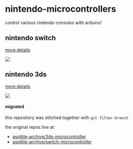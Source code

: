 nintendo-microcontrollers
=========================

control various nintendo consoles with arduino!

## nintendo switch

[more details](hw/switch)

![](https://user-images.githubusercontent.com/1810591/114293095-2ab8a980-9a48-11eb-9b35-290d58786701.jpg)

## nintendo 3ds

[more details](hw/3ds)

![](https://user-images.githubusercontent.com/1810591/265853650-d02344e2-5072-4d2c-b17f-9944de57c485.jpg)

#### migrated

this repository was stitched together with `git filter-branch`

the original repos live at:

- [asottile-archive/3ds-microcontroller](https://github.com/asottile-archive/3ds-microcontroller)
- [asottile-archive/switch-microcontroller](https://github.com/asottile-archive/switch-microcontroller)
